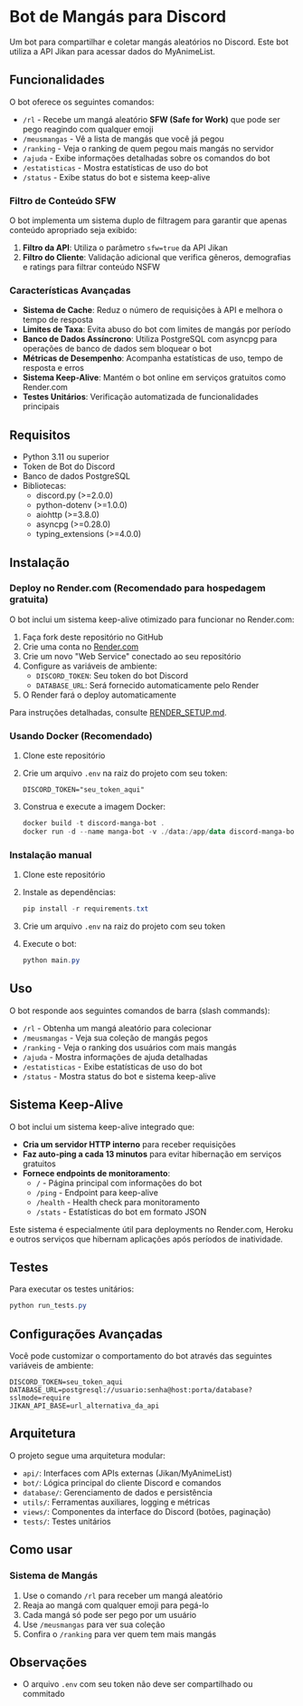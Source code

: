 
# Bot de Mangás para Discord

Um bot para compartilhar e coletar mangás aleatórios no Discord. Este bot utiliza a API Jikan para acessar dados do MyAnimeList.

## Funcionalidades

O bot oferece os seguintes comandos:

- `/rl` - Recebe um mangá aleatório **SFW (Safe for Work)** que pode ser pego reagindo com qualquer emoji
- `/meusmangas` - Vê a lista de mangás que você já pegou
- `/ranking` - Veja o ranking de quem pegou mais mangás no servidor
- `/ajuda` - Exibe informações detalhadas sobre os comandos do bot
- `/estatisticas` - Mostra estatísticas de uso do bot
- `/status` - Exibe status do bot e sistema keep-alive

### Filtro de Conteúdo SFW

O bot implementa um sistema duplo de filtragem para garantir que apenas conteúdo apropriado seja exibido:

1. **Filtro da API**: Utiliza o parâmetro `sfw=true` da API Jikan
2. **Filtro do Cliente**: Validação adicional que verifica gêneros, demografias e ratings para filtrar conteúdo NSFW

### Características Avançadas

- **Sistema de Cache**: Reduz o número de requisições à API e melhora o tempo de resposta
- **Limites de Taxa**: Evita abuso do bot com limites de mangás por período
- **Banco de Dados Assíncrono**: Utiliza PostgreSQL com asyncpg para operações de banco de dados sem bloquear o bot
- **Métricas de Desempenho**: Acompanha estatísticas de uso, tempo de resposta e erros
- **Sistema Keep-Alive**: Mantém o bot online em serviços gratuitos como Render.com
- **Testes Unitários**: Verificação automatizada de funcionalidades principais

## Requisitos

- Python 3.11 ou superior
- Token de Bot do Discord
- Banco de dados PostgreSQL
- Bibliotecas:
  - discord.py (>=2.0.0)
  - python-dotenv (>=1.0.0)
  - aiohttp (>=3.8.0)
  - asyncpg (>=0.28.0)
  - typing_extensions (>=4.0.0)

## Instalação

### Deploy no Render.com (Recomendado para hospedagem gratuita)

O bot inclui um sistema keep-alive otimizado para funcionar no Render.com:

1. Faça fork deste repositório no GitHub
2. Crie uma conta no [Render.com](https://render.com)
3. Crie um novo "Web Service" conectado ao seu repositório
4. Configure as variáveis de ambiente:
   - `DISCORD_TOKEN`: Seu token do bot Discord
   - `DATABASE_URL`: Será fornecido automaticamente pelo Render
5. O Render fará o deploy automaticamente

Para instruções detalhadas, consulte [RENDER_SETUP.md](RENDER_SETUP.md).

### Usando Docker (Recomendado)

1. Clone este repositório
2. Crie um arquivo `.env` na raiz do projeto com seu token:

   ```env
   DISCORD_TOKEN="seu_token_aqui"
   ```

3. Construa e execute a imagem Docker:

   ```powershell
   docker build -t discord-manga-bot .
   docker run -d --name manga-bot -v ./data:/app/data discord-manga-bot
   ```

### Instalação manual

1. Clone este repositório
2. Instale as dependências:

   ```powershell
   pip install -r requirements.txt
   ```

3. Crie um arquivo `.env` na raiz do projeto com seu token
4. Execute o bot:

   ```powershell
   python main.py
   ```

## Uso

O bot responde aos seguintes comandos de barra (slash commands):

- `/rl` - Obtenha um mangá aleatório para colecionar
- `/meusmangas` - Veja sua coleção de mangás pegos
- `/ranking` - Veja o ranking dos usuários com mais mangás
- `/ajuda` - Mostra informações de ajuda detalhadas
- `/estatisticas` - Exibe estatísticas de uso do bot
- `/status` - Mostra status do bot e sistema keep-alive

## Sistema Keep-Alive

O bot inclui um sistema keep-alive integrado que:

- **Cria um servidor HTTP interno** para receber requisições
- **Faz auto-ping a cada 13 minutos** para evitar hibernação em serviços gratuitos
- **Fornece endpoints de monitoramento**:
  - `/` - Página principal com informações do bot
  - `/ping` - Endpoint para keep-alive
  - `/health` - Health check para monitoramento
  - `/stats` - Estatísticas do bot em formato JSON

Este sistema é especialmente útil para deployments no Render.com, Heroku e outros serviços que hibernam aplicações após períodos de inatividade.

## Testes

Para executar os testes unitários:

```powershell
python run_tests.py
```

## Configurações Avançadas

Você pode customizar o comportamento do bot através das seguintes variáveis de ambiente:

```env
DISCORD_TOKEN=seu_token_aqui
DATABASE_URL=postgresql://usuario:senha@host:porta/database?sslmode=require
JIKAN_API_BASE=url_alternativa_da_api
```

## Arquitetura

O projeto segue uma arquitetura modular:

- `api/`: Interfaces com APIs externas (Jikan/MyAnimeList)
- `bot/`: Lógica principal do cliente Discord e comandos
- `database/`: Gerenciamento de dados e persistência
- `utils/`: Ferramentas auxiliares, logging e métricas
- `views/`: Componentes da interface do Discord (botões, paginação)
- `tests/`: Testes unitários

## Como usar

### Sistema de Mangás

1. Use o comando `/rl` para receber um mangá aleatório
2. Reaja ao mangá com qualquer emoji para pegá-lo
3. Cada mangá só pode ser pego por um usuário
4. Use `/meusmangas` para ver sua coleção
5. Confira o `/ranking` para ver quem tem mais mangás

## Observações

- O arquivo `.env` com seu token não deve ser compartilhado ou commitado
